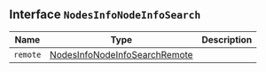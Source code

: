 ## Interface `NodesInfoNodeInfoSearch`

| Name | Type | Description |
| - | - | - |
| `remote` | [NodesInfoNodeInfoSearchRemote](./NodesInfoNodeInfoSearchRemote.md) | &nbsp; |
